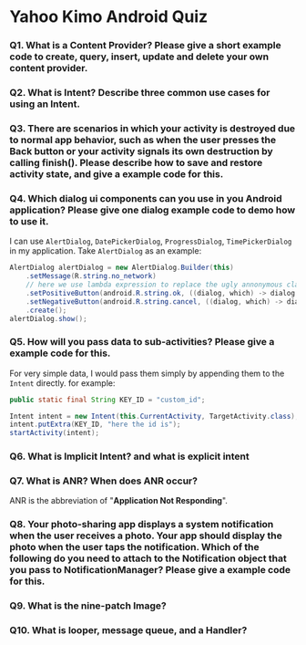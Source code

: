 # Yahoo Kimo Android Quiz

### Q1. What is a Content Provider? Please give a short example code to create, query, insert, update and delete your own content provider.

### Q2. What is Intent? Describe three common use cases for using an Intent.

### Q3. There are scenarios in which your activity is destroyed due to normal app behavior, such as when the user presses the Back button or your activity signals its own destruction by calling finish(). Please describe how to save and restore activity state, and give a example code for this.

### Q4. Which dialog ui components can you use in you Android application? Please give one dialog example code to demo how to use it.
I can use `AlertDialog`, `DatePickerDialog`, `ProgressDialog`, `TimePickerDialog` in my application. Take `AlertDialog` as an example:

```java
AlertDialog alertDialog = new AlertDialog.Builder(this)
    .setMessage(R.string.no_network)
    // here we use lambda expression to replace the ugly annonymous class
    .setPositiveButton(android.R.string.ok, ((dialog, which) -> dialog.dismiss()))
    .setNegativeButton(android.R.string.cancel, ((dialog, which) -> dialog.dismiss()))
    .create();
alertDialog.show();
```

### Q5. How will you pass data to sub-activities? Please give a example code for this. 
For very simple data, I would pass them simply by appending them to the `Intent` directly. for example:

```java
public static final String KEY_ID = "custom_id";

Intent intent = new Intent(this.CurrentActivity, TargetActivity.class);
intent.putExtra(KEY_ID, "here the id is");
startActivity(intent);
```

### Q6. What is Implicit Intent? and what is explicit intent

### Q7. What is ANR? When does ANR occur?
ANR is the abbreviation of "**Application Not Responding**".

### Q8. Your photo-sharing app displays a system notification when the user receives a photo. Your app should display the photo when the user taps the notification. Which of the following do you need to attach to the Notification object that you pass to NotificationManager?  Please give a example code for this.

### Q9. What is the nine-patch Image?

### Q10. What is looper, message queue, and a Handler?
